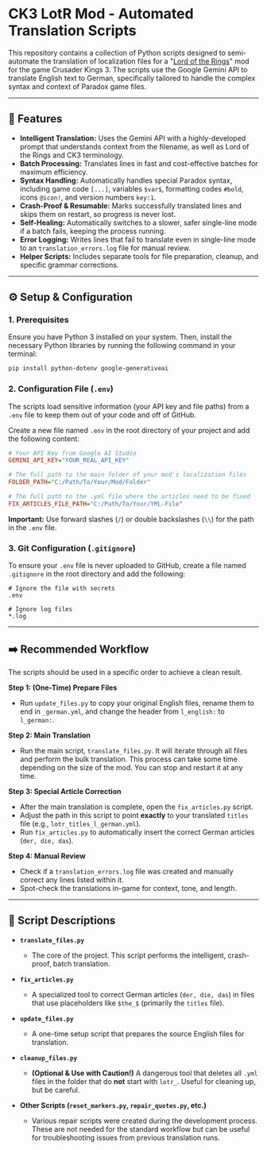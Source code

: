 # CK3 LotR Mod - Automated Translation Scripts

This repository contains a collection of Python scripts designed to semi-automate the translation of localization files for a "[Lord of the Rings](https://steamcommunity.com/sharedfiles/filedetails/?id=2291024373)" mod for the game Crusader Kings 3. The scripts use the Google Gemini API to translate English text to German, specifically tailored to handle the complex syntax and context of Paradox game files.

-----

## 🚀 Features

  * **Intelligent Translation:** Uses the Gemini API with a highly-developed prompt that understands context from the filename, as well as Lord of the Rings and CK3 terminology.
  * **Batch Processing:** Translates lines in fast and cost-effective batches for maximum efficiency.
  * **Syntax Handling:** Automatically handles special Paradox syntax, including game code `[...]`, variables `$var$`, formatting codes `#bold`, icons `@icon!`, and version numbers `key:1`.
  * **Crash-Proof & Resumable:** Marks successfully translated lines and skips them on restart, so progress is never lost.
  * **Self-Healing:** Automatically switches to a slower, safer single-line mode if a batch fails, keeping the process running.
  * **Error Logging:** Writes lines that fail to translate even in single-line mode to an `translation_errors.log` file for manual review.
  * **Helper Scripts:** Includes separate tools for file preparation, cleanup, and specific grammar corrections.

-----

## ⚙️ Setup & Configuration

### 1\. Prerequisites

Ensure you have Python 3 installed on your system. Then, install the necessary Python libraries by running the following command in your terminal:

```sh
pip install python-dotenv google-generativeai
```

### 2\. Configuration File (`.env`)

The scripts load sensitive information (your API key and file paths) from a `.env` file to keep them out of your code and off of GitHub.

Create a new file named `.env` in the root directory of your project and add the following content:

```ini
# Your API Key from Google AI Studio
GEMINI_API_KEY="YOUR_REAL_API_KEY"

# The full path to the main folder of your mod's localization files
FOLDER_PATH="C:/Path/To/Your/Mod/Folder"

# The full path to the .yml file where the articles need to be fixed
FIX_ARTICLES_FILE_PATH="C:/Path/To/Your/YML-File"
```

**Important:** Use forward slashes (`/`) or double backslashes (`\\`) for the path in the `.env` file.

### 3\. Git Configuration (`.gitignore`)

To ensure your `.env` file is never uploaded to GitHub, create a file named `.gitignore` in the root directory and add the following:

```
# Ignore the file with secrets
.env

# Ignore log files
*.log
```

-----

## ➡️ Recommended Workflow

The scripts should be used in a specific order to achieve a clean result.

**Step 1: (One-Time) Prepare Files**

  * Run `update_files.py` to copy your original English files, rename them to end in `_german.yml`, and change the header from `l_english:` to `l_german:`.

**Step 2: Main Translation**

  * Run the main script, `translate_files.py`. It will iterate through all files and perform the bulk translation. This process can take some time depending on the size of the mod. You can stop and restart it at any time.

**Step 3: Special Article Correction**

  * After the main translation is complete, open the `fix_articles.py` script.
  * Adjust the path in this script to point **exactly** to your translated `titles` file (e.g., `lotr_titles_l_german.yml`).
  * Run `fix_articles.py` to automatically insert the correct German articles (`der, die, das`).

**Step 4: Manual Review**

  * Check if a `translation_errors.log` file was created and manually correct any lines listed within it.
  * Spot-check the translations in-game for context, tone, and length.

-----

## 📜 Script Descriptions

  * **`translate_files.py`**

      * The core of the project. This script performs the intelligent, crash-proof, batch translation.

  * **`fix_articles.py`**

      * A specialized tool to correct German articles (`der, die, das`) in files that use placeholders like `$the_$` (primarily the `titles` file).

  * **`update_files.py`**

      * A one-time setup script that prepares the source English files for translation.

  * **`cleanup_files.py`**

      * **(Optional & Use with Caution\!)** A dangerous tool that deletes all `.yml` files in the folder that do **not** start with `lotr_`. Useful for cleaning up, but be careful.

  * **Other Scripts (`reset_markers.py`, `repair_quotes.py`, etc.)**

      * Various repair scripts were created during the development process. These are not needed for the standard workflow but can be useful for troubleshooting issues from previous translation runs.
